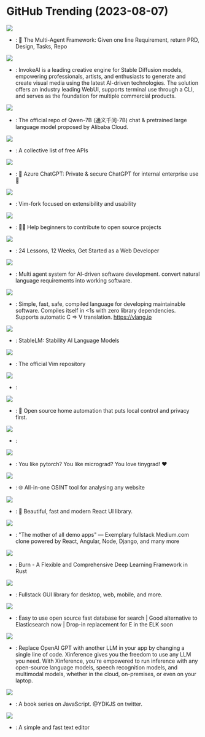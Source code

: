 # GitHub Trending (2023-08-07)

![](https://img.shields.io/badge/Python-New%201-green?style=flat-square&logo=appveyor)
- [](https://github.comundefined): 🌟 The Multi-Agent Framework: Given one line Requirement, return PRD, Design, Tasks, Repo

![](https://img.shields.io/badge/Jupyter%20Notebook-New%20169-green?style=flat-square&logo=appveyor)
- [](https://github.comundefined): InvokeAI is a leading creative engine for Stable Diffusion models, empowering professionals, artists, and enthusiasts to generate and create visual media using the latest AI-driven technologies. The solution offers an industry leading WebUI, supports terminal use through a CLI, and serves as the foundation for multiple commercial products.

![](https://img.shields.io/badge/Python-New%20420-green?style=flat-square&logo=appveyor)
- [](https://github.comundefined): The official repo of Qwen-7B (通义千问-7B) chat & pretrained large language model proposed by Alibaba Cloud.

![](https://img.shields.io/badge/Python-New%20434-green?style=flat-square&logo=appveyor)
- [](https://github.comundefined): A collective list of free APIs

![](https://img.shields.io/badge/TypeScript-New%20394-green?style=flat-square&logo=appveyor)
- [](https://github.comundefined): 🤖 Azure ChatGPT: Private & secure ChatGPT for internal enterprise use 💼

![](https://img.shields.io/badge/Vim%20Script-New%2061-green?style=flat-square&logo=appveyor)
- [](https://github.comundefined): Vim-fork focused on extensibility and usability

![](https://img.shields.io/badge/none-New%20194-green?style=flat-square&logo=appveyor)
- [](https://github.comundefined): 🚀✨ Help beginners to contribute to open source projects

![](https://img.shields.io/badge/JavaScript-New%20107-green?style=flat-square&logo=appveyor)
- [](https://github.comundefined): 24 Lessons, 12 Weeks, Get Started as a Web Developer

![](https://img.shields.io/badge/Python-New%2073-green?style=flat-square&logo=appveyor)
- [](https://github.comundefined): Multi agent system for AI-driven software development. convert natural language requirements into working software.

![](https://img.shields.io/badge/V-New%2010-green?style=flat-square&logo=appveyor)
- [](https://github.comundefined): Simple, fast, safe, compiled language for developing maintainable software. Compiles itself in <1s with zero library dependencies. Supports automatic C => V translation. https://vlang.io

![](https://img.shields.io/badge/Jupyter%20Notebook-New%207-green?style=flat-square&logo=appveyor)
- [](https://github.comundefined): StableLM: Stability AI Language Models

![](https://img.shields.io/badge/Vim%20Script-New%20308-green?style=flat-square&logo=appveyor)
- [](https://github.comundefined): The official Vim repository

![](https://img.shields.io/badge/C-New%20126-green?style=flat-square&logo=appveyor)
- [](https://github.comundefined): 

![](https://img.shields.io/badge/Python-New%20169-green?style=flat-square&logo=appveyor)
- [](https://github.comundefined): 🏡 Open source home automation that puts local control and privacy first.

![](https://img.shields.io/badge/JavaScript-New%2049-green?style=flat-square&logo=appveyor)
- [](https://github.comundefined): 

![](https://img.shields.io/badge/Python-New%2068-green?style=flat-square&logo=appveyor)
- [](https://github.comundefined): You like pytorch? You like micrograd? You love tinygrad! ❤️

![](https://img.shields.io/badge/TypeScript-New%20369-green?style=flat-square&logo=appveyor)
- [](https://github.comundefined): 🌐 All-in-one OSINT tool for analysing any website

![](https://img.shields.io/badge/TypeScript-New%20413-green?style=flat-square&logo=appveyor)
- [](https://github.comundefined): 🚀 Beautiful, fast and modern React UI library.

![](https://img.shields.io/badge/TypeScript-New%20108-green?style=flat-square&logo=appveyor)
- [](https://github.comundefined): "The mother of all demo apps" — Exemplary fullstack Medium.com clone powered by React, Angular, Node, Django, and many more

![](https://img.shields.io/badge/Rust-New%2034-green?style=flat-square&logo=appveyor)
- [](https://github.comundefined): Burn - A Flexible and Comprehensive Deep Learning Framework in Rust

![](https://img.shields.io/badge/Rust-New%201-green?style=flat-square&logo=appveyor)
- [](https://github.comundefined): Fullstack GUI library for desktop, web, mobile, and more.

![](https://img.shields.io/badge/C%2B%2B-New%20256-green?style=flat-square&logo=appveyor)
- [](https://github.comundefined): Easy to use open source fast database for search | Good alternative to Elasticsearch now | Drop-in replacement for E in the ELK soon

![](https://img.shields.io/badge/Python-New%2015-green?style=flat-square&logo=appveyor)
- [](https://github.comundefined): Replace OpenAI GPT with another LLM in your app by changing a single line of code. Xinference gives you the freedom to use any LLM you need. With Xinference, you're empowered to run inference with any open-source language models, speech recognition models, and multimodal models, whether in the cloud, on-premises, or even on your laptop.

![](https://img.shields.io/badge/none-New%2044-green?style=flat-square&logo=appveyor)
- [](https://github.comundefined): A book series on JavaScript. @YDKJS on twitter.

![](https://img.shields.io/badge/Batchfile-New%2066-green?style=flat-square&logo=appveyor)
- [](https://github.comundefined): A simple and fast text editor

